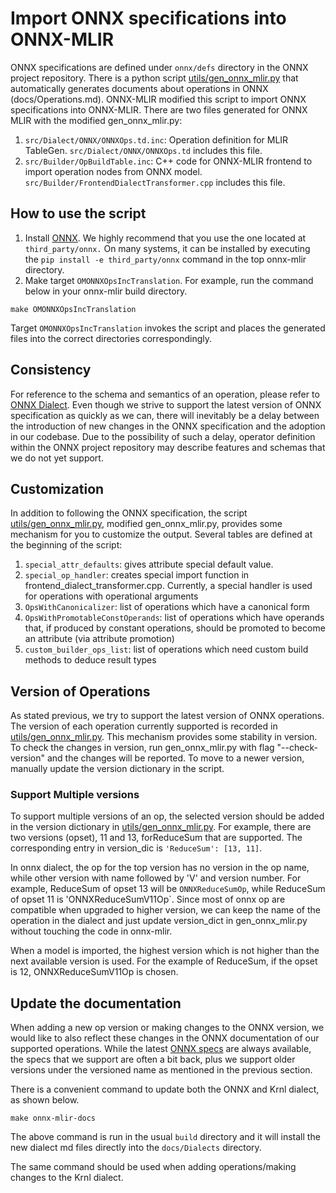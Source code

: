 <!--- SPDX-License-Identifier: Apache-2.0 -->

# Import ONNX specifications into ONNX-MLIR

ONNX specifications are defined under `onnx/defs` directory in the ONNX project repository. 
There is a python script [utils/gen_onnx_mlir.py](../utils/gen_onnx_mlir.py) that automatically generates documents about operations in ONNX (docs/Operations.md). 
ONNX-MLIR modified this script to import ONNX specifications into ONNX-MLIR. 
There are two files generated for ONNX MLIR with the modified gen_onnx_mlir.py:

1. `src/Dialect/ONNX/ONNXOps.td.inc`: Operation definition for MLIR TableGen. `src/Dialect/ONNX/ONNXOps.td` includes this file.
2. `src/Builder/OpBuildTable.inc`: C++ code for ONNX-MLIR frontend to import operation nodes from ONNX model. `src/Builder/FrontendDialectTransformer.cpp` includes this file.

## How to use the script
1. Install [ONNX](https://github.com/onnx/onnx). We highly recommend that you use the one located at `third_party/onnx.` On many systems, it can be installed by executing the `pip install -e third_party/onnx` command in the top onnx-mlir directory.
2. Make target `OMONNXOpsIncTranslation`. For example, run the command below in your onnx-mlir build directory.
```
make OMONNXOpsIncTranslation
````
Target `OMONNXOpsIncTranslation` invokes the script and places the generated files into the correct directories correspondingly.

## Consistency
For reference to the schema and semantics of an operation, please refer to [ONNX Dialect](Dialects/onnx.md). 
Even though we strive to support the latest version of ONNX specification as quickly as we can, there will inevitably be a delay between the introduction of new changes in the ONNX specification and the adoption in our codebase. 
Due to the possibility of such a delay, operator definition within the ONNX project repository may describe features and schemas that we do not yet support.

## Customization
In addition to following the ONNX specification, the script [utils/gen_onnx_mlir.py](../utils/gen_onnx_mlir.py), modified gen_onnx_mlir.py, provides some mechanism for you to customize the output.
Several tables are defined at the beginning of the script:
1. `special_attr_defaults`: gives attribute special default value.
2. `special_op_handler`: creates special import function in frontend_dialect_transformer.cpp. Currently, a special handler is used for operations with operational arguments
3. `OpsWithCanonicalizer`: list of operations which have a canonical form
4. `OpsWithPromotableConstOperands`: list of operations which have operands that, if produced by constant operations, should be promoted to become an attribute (via attribute promotion)
5. `custom_builder_ops_list`: list of operations which need custom build methods to deduce result types

## Version of Operations
As stated previous, we try to support the latest version of ONNX operations. The version of each operation currently supported is recorded in [utils/gen_onnx_mlir.py](../utils/gen_onnx_mlir.py). This mechanism provides some stability in version. To check the changes in version, run gen_onnx_mlir.py with flag "--check-version" and the changes will be reported. To move to a newer version, manually update the version dictionary in the script.

### Support Multiple versions
To support multiple versions of an op, the selected version should be added in the version dictionary in [utils/gen_onnx_mlir.py](../utils/gen_onnx_mlir.py). For example, there are two versions (opset), 11 and 13, forReduceSum that are supported. The corresponding entry in version_dic is `'ReduceSum': [13, 11]`.

In onnx dialect, the op for the top version has no version in the op name, while other version with name followed by 'V' and version number. For example, ReduceSum of opset 13 will be `ONNXReduceSumOp`, while ReduceSum of opset 11 is 'ONNXReduceSumV11Op`. Since most of onnx op are compatible when upgraded to higher version, we can keep the name of the operation in the dialect and just update version_dict in gen_onnx_mlir.py without touching the code in onnx-mlir.

When a model is imported, the highest version which is not higher than the next available version is used. For the example of ReduceSum, if the opset is 12, ONNXReduceSumV11Op is chosen.  

## Update the documentation

When adding a new op version or making changes to the ONNX version, we would like to also reflect these changes in the ONNX documentation of our supported operations. While the latest [ONNX specs](https://github.com/onnx/onnx/blob/master/docs/Operators.md) are always available, the specs that we support are often a bit back, plus we support older versions under the versioned name as mentioned in the previous section.

There is a convenient command to update both the ONNX and Krnl dialect, as shown below.
```
make onnx-mlir-docs
```
The above command is run in the usual `build` directory and it will install the new dialect md files directly into the `docs/Dialects` directory.

The same command should be used when adding operations/making changes to the Krnl dialect.
